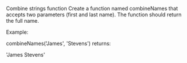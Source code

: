 Combine strings function
Create a function named combineNames that accepts two parameters (first and last name). The function should return the full name.

Example:

combineNames('James', 'Stevens')
returns:

'James Stevens'
